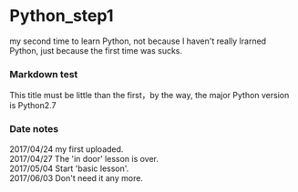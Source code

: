 # Python_step1
my second time to learn Python, not because I haven't really lrarned Python, just because the first time was sucks.
### Markdown test
This title must be little than the first，by the way, the major Python version is Python2.7
### Date notes
2017/04/24 my first uploaded.  
2017/04/27 The 'in door' lesson is over.  
2017/05/04 Start 'basic lesson'.  
2017/06/03 Don't need it any more.
